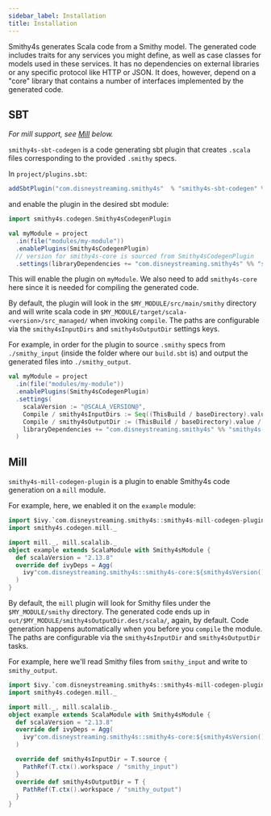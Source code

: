 ```yaml
---
sidebar_label: Installation
title: Installation
---
```


Smithy4s generates Scala code from a Smithy model. The generated code includes traits for any services you might define, as well as case classes for models used in these services. It has no dependencies on external libraries or any specific protocol like HTTP or JSON. It does, however, depend on a "core" library that contains a number of interfaces implemented by the generated code.

## SBT

_For mill support, see [Mill](#mill) below._

`smithy4s-sbt-codegen` is a code generating sbt plugin that creates `.scala` files corresponding to the provided `.smithy` specs.

In `project/plugins.sbt`:

```scala
addSbtPlugin("com.disneystreaming.smithy4s"  % "smithy4s-sbt-codegen" % "@VERSION@")
```

and enable the plugin in the desired sbt module:

```scala
import smithy4s.codegen.Smithy4sCodegenPlugin

val myModule = project
  .in(file("modules/my-module"))
  .enablePlugins(Smithy4sCodegenPlugin)
  // version for smithy4s-core is sourced from Smithy4sCodegenPlugin
  .settings(libraryDependencies += "com.disneystreaming.smithy4s" %% "smithy4s-core" % smithy4sVersion.value)
```

This will enable the plugin on `myModule`. We also need to add `smithy4s-core ` here since it is needed for compiling the generated code.

By default, the plugin will look in the `$MY_MODULE/src/main/smithy` directory and will write scala code in `$MY_MODULE/target/scala-<version>/src_managed/` when invoking `compile`. The paths are configurable via the `smithy4sInputDirs` and `smithy4sOutputDir` settings keys.

For example, in order for the plugin to source `.smithy` specs from `./smithy_input` (inside the folder where our `build.sbt` is) and output the generated files into `./smithy_output`.

```scala
val myModule = project
  .in(file("modules/my-module"))
  .enablePlugins(Smithy4sCodegenPlugin)
  .settings(
    scalaVersion := "@SCALA_VERSION@",
    Compile / smithy4sInputDirs := Seq((ThisBuild / baseDirectory).value / "smithy_input"),
    Compile / smithy4sOutputDir := (ThisBuild / baseDirectory).value / "smithy_output",
    libraryDependencies += "com.disneystreaming.smithy4s" %% "smithy4s-core" % smithy4sVersion.value
  )
```

## Mill

`smithy4s-mill-codegen-plugin` is a plugin to enable Smithy4s code generation on a `mill` module.

For example, here, we enabled it on the `example` module:

```scala
import $ivy.`com.disneystreaming.smithy4s::smithy4s-mill-codegen-plugin::@VERSION@`
import smithy4s.codegen.mill._

import mill._, mill.scalalib._
object example extends ScalaModule with Smithy4sModule {
  def scalaVersion = "2.13.8"
  override def ivyDeps = Agg(
    ivy"com.disneystreaming.smithy4s::smithy4s-core:${smithy4sVersion()}"
  )
}
```

By default, the `mill` plugin will look for Smithy files under the `$MY_MODULE/smithy` directory. The generated code ends up in `out/$MY_MODULE/smithy4sOutputDir.dest/scala/`, again, by default. Code generation happens automatically when you before you `compile` the module. The paths are configurable via the `smithy4sInputDir` and `smithy4sOutputDir` tasks.

For example, here we'll read Smithy files from `smithy_input` and write to `smithy_output`.

```scala
import $ivy.`com.disneystreaming.smithy4s::smithy4s-mill-codegen-plugin::@VERSION@`
import smithy4s.codegen.mill._

import mill._, mill.scalalib._
object example extends ScalaModule with Smithy4sModule {
  def scalaVersion = "2.13.8"
  override def ivyDeps = Agg(
    ivy"com.disneystreaming.smithy4s::smithy4s-core:${smithy4sVersion()}"
  )

  override def smithy4sInputDir = T.source {
    PathRef(T.ctx().workspace / "smithy_input")
  }
  override def smithy4sOutputDir = T {
    PathRef(T.ctx().workspace / "smithy_output")
  }
}
```
